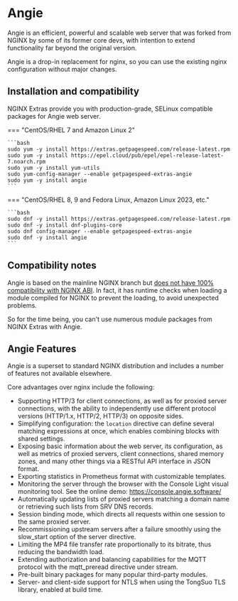 # Angie

Angie is an efficient, powerful and scalable web server that was forked from NGINX by some of its former core devs, 
with intention to extend functionality far beyond the original version.

Angie is a drop-in replacement for nginx, so you can use the existing nginx configuration without major changes.

## Installation and compatibility

NGINX Extras provide you with production-grade, SELinux compatible packages for Angie web server.

=== "CentOS/RHEL 7 and Amazon Linux 2"

    ```bash
    sudo yum -y install https://extras.getpagespeed.com/release-latest.rpm
    sudo yum -y install https://epel.cloud/pub/epel/epel-release-latest-7.noarch.rpm 
    sudo yum -y install yum-utils
    sudo yum-config-manager --enable getpagespeed-extras-angie
    sudo yum -y install angie
    ```
 
=== "CentOS/RHEL 8, 9 and Fedora Linux, Amazon Linux 2023, etc."

    ```bash
    sudo dnf -y install https://extras.getpagespeed.com/release-latest.rpm 
    sudo dnf -y install dnf-plugins-core
    sudo dnf config-manager --enable getpagespeed-extras-angie
    sudo dnf -y install angie
    ```

## Compatibility notes

Angie is based on the mainline NGINX branch but [does not have 100% compatibility with NGINX ABI](https://github.com/webserver-llc/angie/issues/13#issuecomment-1406843151).
In fact, it has runtime checks when loading a module compiled for NGINX to prevent the loading,
to avoid unexpected problems.

So for the time being, you can't use numerous module packages from NGINX Extras with Angie.

## Angie Features

Angie is a superset to standard NGINX distribution and includes a number of features not available elsewhere.

Core advantages over nginx include the following:

* Supporting HTTP/3 for client connections, as well as for proxied server connections, with the ability to independently use different protocol versions (HTTP/1.x, HTTP/2, HTTP/3) on opposite sides.
* Simplifying configuration: the `location` directive can define several matching expressions at once, which enables combining blocks with shared settings.
* Exposing basic information about the web server, its configuration, as well as metrics of proxied servers, client connections, shared memory zones, and many other things via a RESTful API interface in JSON format.
* Exporting statistics in Prometheus format with customizable templates.
* Monitoring the server through the browser with the Console Light visual monitoring tool. See the online demo: https://console.angie.software/
* Automatically updating lists of proxied servers matching a domain name or retrieving such lists from SRV DNS records.
* Session binding mode, which directs all requests within one session to the same proxied server.
* Recommissioning upstream servers after a failure smoothly using the slow_start option of the server directive.
* Limiting the MP4 file transfer rate proportionally to its bitrate, thus reducing the bandwidth load.
* Extending authorization and balancing capabilities for the MQTT protocol with the mqtt_preread directive under stream.
* Pre-built binary packages for many popular third-party modules.
* Server- and client-side support for NTLS when using the TongSuo TLS library, enabled at build time.
